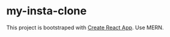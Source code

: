 # my-insta-clone
This project is bootstraped with [Create React App](https://github.com/facebookincubator/create-react-app).
Use MERN.
